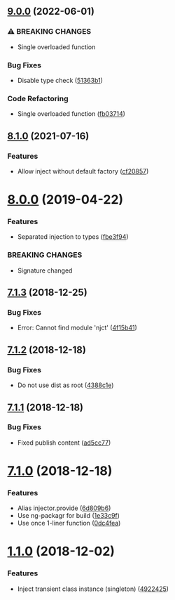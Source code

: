 ## [9.0.0](https://github.com/unlight/inject/compare/v8.1.0...v9.0.0) (2022-06-01)


### ⚠ BREAKING CHANGES

* Single overloaded function

### Bug Fixes

* Disable type check ([51363b1](https://github.com/unlight/inject/commit/51363b1abd6547af9f1b3d7e2ab0142236db48c7))


### Code Refactoring

* Single overloaded function ([fb03714](https://github.com/unlight/inject/commit/fb037145a398f245c8d4c86e4720203a940ec04c))

## [8.1.0](https://github.com/unlight/inject/compare/v8.0.0...v8.1.0) (2021-07-16)


### Features

* Allow inject without default factory ([cf20857](https://github.com/unlight/inject/commit/cf208574ca34912f566bcbb08ef594112c503d2a))

# [8.0.0](https://github.com/unlight/inject/compare/v7.1.3...v8.0.0) (2019-04-22)


### Features

* Separated injection to types ([fbe3f94](https://github.com/unlight/inject/commit/fbe3f94))


### BREAKING CHANGES

* Signature changed

## [7.1.3](https://github.com/unlight/inject/compare/v7.1.2...v7.1.3) (2018-12-25)


### Bug Fixes

* Error: Cannot find module 'njct' ([4f15b41](https://github.com/unlight/inject/commit/4f15b41))

## [7.1.2](https://github.com/unlight/inject/compare/v7.1.1...v7.1.2) (2018-12-18)


### Bug Fixes

* Do not use dist as root ([4388c1e](https://github.com/unlight/inject/commit/4388c1e))

## [7.1.1](https://github.com/unlight/inject/compare/v7.1.0...v7.1.1) (2018-12-18)


### Bug Fixes

* Fixed publish content ([ad5cc77](https://github.com/unlight/inject/commit/ad5cc77))

# [7.1.0](https://github.com/unlight/inject/compare/v7.0.0...v7.1.0) (2018-12-18)


### Features

* Alias injector.provide ([6d809b6](https://github.com/unlight/inject/commit/6d809b6))
* Use ng-packagr for build ([1e33c9f](https://github.com/unlight/inject/commit/1e33c9f))
* Use once 1-liner function ([0dc4fea](https://github.com/unlight/inject/commit/0dc4fea))

# [1.1.0](https://github.com/unlight/inject/compare/v1.0.1...v1.1.0) (2018-12-02)


### Features

* Inject transient class instance (singleton) ([4922425](https://github.com/unlight/inject/commit/4922425))
